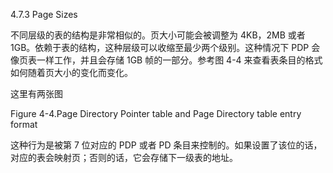 4.7.3 Page Sizes

不同层级的表的结构是非常相似的。页大小可能会被调整为 4KB，2MB 或者 1GB。依赖于表的结构，这种层级可以收缩至最少两个级别。这种情况下 PDP 会像页表一样工作，并且会存储 1GB 帧的一部分。参考图 4-4 来查看表条目的格式如何随着页大小的变化而变化。

这里有两张图

Figure 4-4.Page Directory Pointer table and Page Directory table entry format

这种行为是被第 7 位对应的 PDP 或者 PD 条目来控制的。如果设置了该位的话，对应的表会映射页；否则的话，它会存储下一级表的地址。

